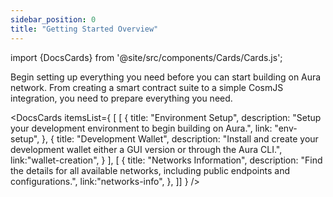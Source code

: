 ```yaml
---
sidebar_position: 0
title: "Getting Started Overview"
---
```

import {DocsCards} from '@site/src/components/Cards/Cards.js';

Begin setting up everything you need before you can start building on Aura network. From creating a smart contract suite to a simple CosmJS integration, you need to prepare everything you need.

<DocsCards itemsList={
[  [
    {
      title: "Environment Setup", 
      description: "Setup your development environment to begin building on Aura.", 
      link: "env-setup", 
    },
    {
      title: "Development Wallet", 
      description: "Install and create your development wallet either a GUI version or through the Aura CLI.", 
      link:"wallet-creation", 
    }
  ],
  [
    {
      title: "Networks Information", 
      description: "Find the details for all available networks, including public endpoints and configurations.", 
      link:"networks-info", 
    },
  ]]
} />
